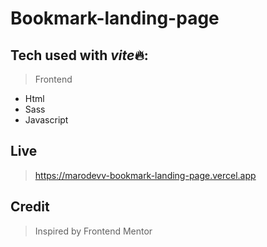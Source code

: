 # Bookmark-landing-page

## Tech used with *vite*🔥:

> Frontend

-   Html
-   Sass
-   Javascript

## Live

> https://marodevv-bookmark-landing-page.vercel.app

## Credit

> Inspired by Frontend Mentor